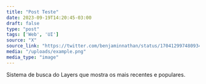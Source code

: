 ```yaml
---
title: "Post Teste"
date: 2023-09-19T14:20:45-03:00
draft: false
type: "post"
tags: ['Web', 'UI']
source: "X"
source_link: "https://twitter.com/benjaminnathan/status/1704129974809346076"
media: "/uploads/example.png"
media_type: "image"
---
```


Sistema de busca do Layers que mostra os mais recentes e populares.